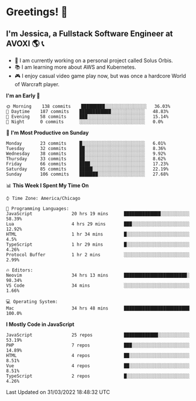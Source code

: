 # Greetings! 🧠

## I'm Jessica, a Fullstack Software Engineer at AVOXI 🌎 📞

- 🌟 I am currently working on a personal project called Solus Orbis.
- 📚 I am learning more about AWS and Kubernetes.
- 🎮 I enjoy casual video game play now, but was once a hardcore World of Warcraft player.

<!--START_SECTION:waka-->
**I'm an Early 🐤** 

```text
🌞 Morning    138 commits    █████████░░░░░░░░░░░░░░░░   36.03% 
🌆 Daytime    187 commits    ████████████░░░░░░░░░░░░░   48.83% 
🌃 Evening    58 commits     ███░░░░░░░░░░░░░░░░░░░░░░   15.14% 
🌙 Night      0 commits      ░░░░░░░░░░░░░░░░░░░░░░░░░   0.0%

```
📅 **I'm Most Productive on Sunday** 

```text
Monday       23 commits     █░░░░░░░░░░░░░░░░░░░░░░░░   6.01% 
Tuesday      32 commits     ██░░░░░░░░░░░░░░░░░░░░░░░   8.36% 
Wednesday    38 commits     ██░░░░░░░░░░░░░░░░░░░░░░░   9.92% 
Thursday     33 commits     ██░░░░░░░░░░░░░░░░░░░░░░░   8.62% 
Friday       66 commits     ████░░░░░░░░░░░░░░░░░░░░░   17.23% 
Saturday     85 commits     █████░░░░░░░░░░░░░░░░░░░░   22.19% 
Sunday       106 commits    ███████░░░░░░░░░░░░░░░░░░   27.68%

```


📊 **This Week I Spent My Time On** 

```text
⌚︎ Time Zone: America/Chicago

💬 Programming Languages: 
JavaScript               20 hrs 19 mins      ██████████████░░░░░░░░░░░   58.39% 
Lua                      4 hrs 29 mins       ███░░░░░░░░░░░░░░░░░░░░░░   12.92% 
HTML                     1 hr 34 mins        █░░░░░░░░░░░░░░░░░░░░░░░░   4.5% 
TypeScript               1 hr 29 mins        █░░░░░░░░░░░░░░░░░░░░░░░░   4.26% 
Protocol Buffer          1 hr 2 mins         ░░░░░░░░░░░░░░░░░░░░░░░░░   2.99%

🔥 Editors: 
Neovim                   34 hrs 13 mins      ████████████████████████░   98.34% 
VS Code                  34 mins             ░░░░░░░░░░░░░░░░░░░░░░░░░   1.66%

💻 Operating System: 
Mac                      34 hrs 48 mins      █████████████████████████   100.0%

```

**I Mostly Code in JavaScript** 

```text
JavaScript               25 repos            █████████████░░░░░░░░░░░░   53.19% 
PHP                      7 repos             ███░░░░░░░░░░░░░░░░░░░░░░   14.89% 
HTML                     4 repos             ██░░░░░░░░░░░░░░░░░░░░░░░   8.51% 
Vue                      4 repos             ██░░░░░░░░░░░░░░░░░░░░░░░   8.51% 
TypeScript               2 repos             █░░░░░░░░░░░░░░░░░░░░░░░░   4.26%

```



 Last Updated on 31/03/2022 18:48:32 UTC
<!--END_SECTION:waka-->

<!--
**jessikuh/jessikuh** is a ✨ _special_ ✨ repository because its `README.md` (this file) appears on your GitHub profile.

Here are some ideas to get you started:

- 🔭 I’m currently working on ...
- 🌱 I’m currently learning ...
- 👯 I’m looking to collaborate on ...
- 🤔 I’m looking for help with ...
- 💬 Ask me about ...
- 📫 How to reach me: ...
- 😄 Pronouns: ...
- ⚡ Fun fact: ...
-->

